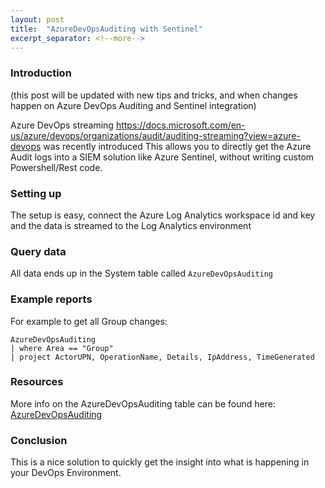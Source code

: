 ```yaml
---
layout: post
title:  "AzureDevOpsAuditing with Sentinel"
excerpt_separator: <!--more-->
---
```


### Introduction
(this post will be updated with new tips and tricks, and when changes happen on Azure DevOps Auditing and Sentinel integration)

Azure DevOps streaming https://docs.microsoft.com/en-us/azure/devops/organizations/audit/auditing-streaming?view=azure-devops was recently introduced
This allows you to directly get the Azure Audit logs into a SIEM solution like Azure Sentinel, without writing custom Powershell/Rest code.

<!--more-->
### Setting up
The setup is easy, connect the Azure Log Analytics workspace id and key and the data is streamed to the Log Analytics environment
### Query data
All data ends up in the System table called `AzureDevOpsAuditing`

### Example reports
For example to get all Group changes:
```
AzureDevOpsAuditing 
| where Area == "Group"
| project ActorUPN, OperationName, Details, IpAddress, TimeGenerated
```

### Resources
More info on the AzureDevOpsAuditing table can be found here:
[AzureDevOpsAuditing](https://docs.microsoft.com/en-us/azure/azure-monitor/reference/tables/azuredevopsauditing)

### Conclusion
This is a nice solution to quickly get the insight into what is happening in your DevOps Environment.
